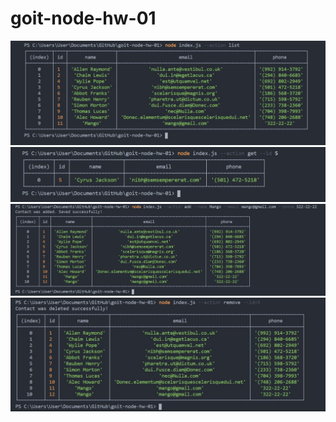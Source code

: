 # goit-node-hw-01

<img src='./screenshots/Scr1.png'>
<img src='./screenshots/Scr2.png'>
<img src='./screenshots/Scr3.png'>
<img src='./screenshots/Scr4.png'>
